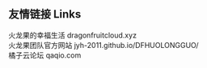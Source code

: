 ## 友情链接 Links
火龙果的幸福生活 dragonfruitcloud.xyz \
火龙果团队官方网站 jyh-2011.github.io/DFHUOLONGGUO/ \
橘子云论坛 qaqio.com
